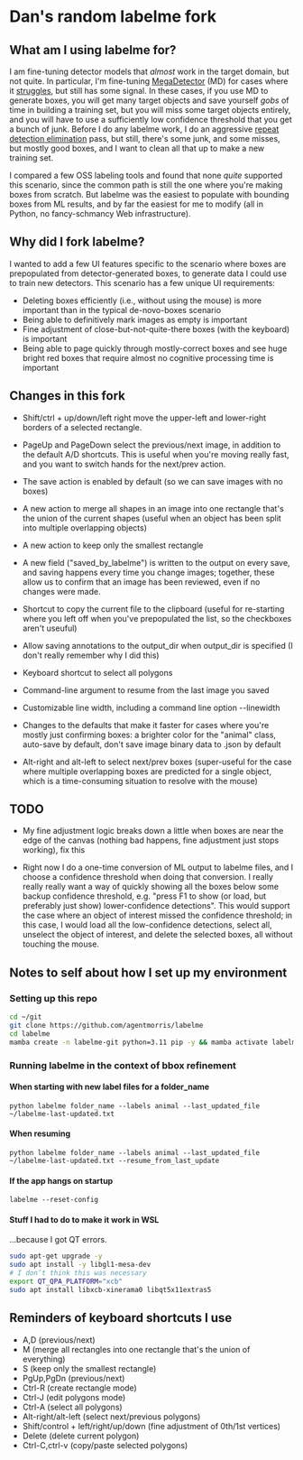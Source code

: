 # Dan's random labelme fork

## What am I using labelme for?

I am fine-tuning detector models that *almost* work in the target domain, but not quite.  In particular, I'm fine-tuning [MegaDetector](https://github.com/agentmorris/MegaDetector/) (MD) for cases where it [struggles](https://github.com/agentmorris/MegaDetector/blob/main/megadetector-challenges.md), but still has some signal.  In these cases, if you use MD to generate boxes, you will get many target objects and save yourself *gobs* of time in building a training set, but you will miss some target objects entirely, and you will have to use a sufficiently low confidence threshold that you get a bunch of junk.  Before I do any labelme work, I do an aggressive [repeat detection elimination](https://github.com/agentmorris/MegaDetector/tree/main/api/batch_processing/postprocessing/repeat_detection_elimination) pass, but still, there's some junk, and some misses, but mostly good boxes, and I want to clean all that up to make a new training set.

I compared a few OSS labeling tools and found that none *quite* supported this scenario, since the common path is still the one where you're making boxes from scratch.  But labelme was the easiest to populate with bounding boxes from ML results, and by far the easiest for me to modify (all in Python, no fancy-schmancy Web infrastructure).


## Why did I fork labelme?

I wanted to add a few UI features specific to the scenario where boxes are prepopulated from detector-generated boxes, to generate data I could use to train new detectors.  This scenario has a few unique UI requirements:

* Deleting boxes efficiently (i.e., without using the mouse) is more important than in the typical de-novo-boxes scenario
* Being able to definitively mark images as empty is important
* Fine adjustment of close-but-not-quite-there boxes (with the keyboard) is important
* Being able to page quickly through mostly-correct boxes and see huge bright red boxes that require almost no cognitive processing time is important

## Changes in this fork

* Shift/ctrl + up/down/left right move the upper-left and lower-right borders of a selected
  rectangle.

* PageUp and PageDown select the previous/next image, in addition to the default A/D shortcuts.  This is useful when you're moving really fast, and you want to switch hands for the next/prev action.

* The save action is enabled by default (so we can save images with no boxes)

* A new action to merge all shapes in an image into one rectangle that's the union of the current shapes (useful when an object has been split into multiple overlapping objects)

* A new action to keep only the smallest rectangle

* A new field ("saved_by_labelme") is written to the output on every save, and saving happens every time you change images; together, these allow us to confirm that an image has been reviewed, even if no changes were made.

* Shortcut to copy the current file to the clipboard (useful for re-starting where you left off when you've prepopulated the list, so the checkboxes aren't useuful)

* Allow saving annotations to the output_dir when output_dir is specified (I don't really remember why I did this) 

* Keyboard shortcut to select all polygons

* Command-line argument to resume from the last image you saved

* Customizable line width, including a command line option --linewidth

* Changes to the defaults that make it faster for cases where you're mostly just confirming boxes: a brighter color for the "animal" class, auto-save by default, don't save image binary data to .json by default

* Alt-right and alt-left to select next/prev boxes (super-useful for the case where multiple overlapping boxes are predicted for a single object, which is a time-consuming situation to resolve with the mouse)

## TODO

* My fine adjustment logic breaks down a little when boxes are near the edge of the canvas (nothing bad happens, fine adjustment just stops working), fix this

* Right now I do a one-time conversion of ML output to labelme files, and I choose a confidence threshold when doing that conversion.  I really really really want a way of quickly showing all the boxes below some backup confidence threshold, e.g. "press F1 to show (or load, but preferably just show) lower-confidence detections".  This would support the case where an object of interest missed the confidence threshold; in this case, I would load all the low-confidence detections, select all, unselect the object of interest, and delete the selected boxes, all without touching the mouse.

## Notes to self about how I set up my environment

### Setting up this repo

```bash
cd ~/git
git clone https://github.com/agentmorris/labelme
cd labelme
mamba create -n labelme-git python=3.11 pip -y && mamba activate labelme-git && pip install -e .
```

### Running labelme in the context of bbox refinement

#### When starting with new label files for a folder_name

`python labelme folder_name --labels animal --last_updated_file ~/labelme-last-updated.txt`

#### When resuming

`python labelme folder_name --labels animal --last_updated_file ~/labelme-last-updated.txt --resume_from_last_update`

#### If the app hangs on startup

`labelme --reset-config`

#### Stuff I had to do to make it work in WSL

...because I got QT errors.

```bash
sudo apt-get upgrade -y
sudo apt install -y libgl1-mesa-dev
# I don’t think this was necessary
export QT_QPA_PLATFORM="xcb"
sudo apt install libxcb-xinerama0 libqt5x11extras5
```

## Reminders of keyboard shortcuts I use

* A,D (previous/next)
* M (merge all rectangles into one rectangle that's the union of everything)
* S (keep only the smallest rectangle)
* PgUp,PgDn (previous/next)
* Ctrl-R (create rectangle mode)
* Ctrl-J (edit polygons mode)
* Ctrl-A (select all polygons)
* Alt-right/alt-left (select next/previous polygons)
* Shift/control + left/right/up/down (fine adjustment of 0th/1st vertices)
* Delete (delete current polygon)
* Ctrl-C,ctrl-v (copy/paste selected polygons)
